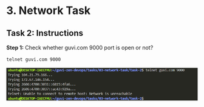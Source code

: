 # 3. Network Task

## Task 2: Instructions

**Step 1:** Check whether guvi.com 9000 port is open or not?

```bash
telnet guvi.com 9000
```

![Result 1](./result-1.png)
